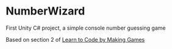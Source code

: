 # NumberWizard
First Unity C# project, a simple console number guessing game

Based on section 2 of <a href="https://www.udemy.com/unitycourse/learn/v4/overview">Learn to Code by Making Games</a>
